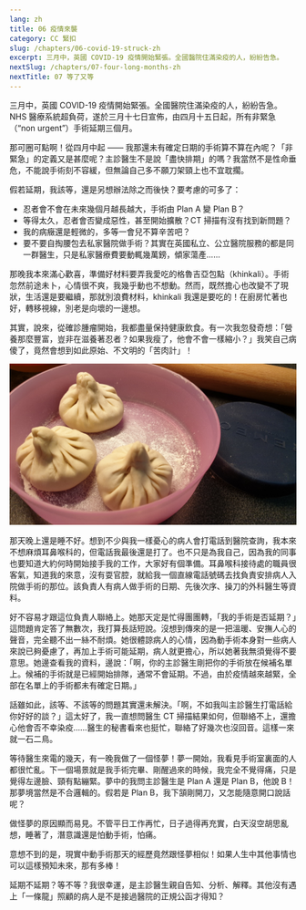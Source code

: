 ```yaml
---
lang: zh
title: 06 疫情來襲	
category: CC 緊扣
slug: /chapters/06-covid-19-struck-zh
excerpt: 三月中，英國 COVID-19 疫情開始緊張。全國醫院住滿染疫的人，紛紛告急。
nextSlug: /chapters/07-four-long-months-zh
nextTitle: 07 等了又等
---
```

<p class="cn">三月中，英國 COVID-19 疫情開始緊張。全國醫院住滿染疫的人，紛紛告急。 NHS 醫療系統超負荷，遂於三月十七日宣佈，由四月十五日起，所有非緊急（“non urgent”）手術延期三個月。
 
<p class="cn">那可圈可點啊！從四月中起 ——  我那還未有確定日期的手術算不算在內呢？「非緊急」的定義又是甚麼呢？主診醫生不是說「盡快排期」的嗎？我當然不是性命垂危，不能說手術刻不容緩，但無論自己多不願刀架頸上也不宜耽擱。
 
<p class="cn">假若延期，我該等，還是另想辦法除之而後快？要考慮的可多了：
<ul>
<li class="cn">忍者會不會在未來幾個月越長越大，手術由 Plan A 變 Plan B？
<li class="cn">等得太久，忍者會否變成惡性，甚至開始擴散？CT 掃描有沒有找到新問題？
<li class="cn">我的病癥還是輕微的，多等一會兒不算辛苦吧？
<li class="cn">要不要自掏腰包去私家醫院做手術？其實在英國私立、公立醫院服務的都是同一群醫生，只是私家醫療費要動輒幾萬鎊，傾家蕩產......
</ul>
 
<p class="cn">那晚我本來滿心歡喜，準備好材料要弄我愛吃的格魯吉亞包點（khinkali）。手術忽然前途未卜，心情很不爽，我幾乎動也不想動。然而，既然擔心也改變不了現狀，生活還是要繼續，那就別浪費材料，khinkali 我還是要吃的！在廚房忙著也好，轉移視線，別老是向壞的一邊想。
 
<p class="cn">其實，說來，從確診腫瘤開始，我都盡量保持健康飲食。有一次我忽發奇想：「營養那麼豐富，豈非在滋養著忍者？如果我瘦了，他會不會一樣縮小？」我笑自己病傻了，竟然會想到如此原始、不文明的「苦肉計」！

![khinkali](./images/6.jpg)
 
<p class="cn">那天晚上還是睡不好。想到不少與我一樣憂心的病人會打電話到醫院查詢，我本來不想麻煩耳鼻喉科的，但電話我最後還是打了。也不只是為我自己，因為我的同事也要知道大約何時開始接手我的工作，大家好有個準備。耳鼻喉科接待處的職員很客氣，知道我的來意，沒有耍官腔，就給我一個直線電話號碼去找負責安排病人入院做手術的那位。該負責人有病人做手術的日期、先後次序、操刀的外科醫生等資料。
 
<p class="cn">好不容易才跟這位負責人聯絡上。她那天定是忙得團團轉，「我的手術是否延期？」這問題肯定答了無數次，我打算長話短說。沒想到傳來的是一把溫暖、安撫人心的聲音，完全聽不出一絲不耐煩。她很體諒病人的心情，因為動手術本身對一些病人來說已夠憂慮了，再加上手術可能延期，病人就更擔心，所以她著我無須覺得不要意思。她邊查看我的資料，邊說：「啊，你的主診醫生剛把你的手術放在候補名單上。候補的手術就是已經開始排隊，通常不會延期。不過，由於疫情越來越緊，全部在名單上的手術都未有確定日期。」
 
<p class="cn">話雖如此，該等、不該等的問題其實還未解決。「啊，不如我叫主診醫生打電話給你好好的談？」這太好了，我一直想問醫生 CT 掃描結果如何，但聯絡不上，還擔心他會否不幸染疫……醫生的秘書看來也挺忙，聯絡了好幾次也沒回音。這樣一來就一石二鳥。
 
<p class="cn">等待醫生來電的幾天，有一晚我做了一個怪夢！夢一開始，我看見手術室裏面的人都很忙亂。下一個場景就是我手術完畢、剛醒過來的時候，我完全不覺得痛，只是覺得左邊臉、頸有點繃緊。夢中的我問主診醫生是 Plan A 還是 Plan B，他說 B！那夢境當然是不合邏輯的。假若是 Plan B，我下頷剛開刀，又怎能隨意開口說話呢？

<p class="cn">做怪夢的原因顯而易見。不管平日工作再忙，日子過得再充實，白天沒空胡思亂想，睡著了，潛意識還是怕動手術，怕痛。

<p class="cn">意想不到的是，現實中動手術那天的經歷竟然跟怪夢相似！如果人生中其他事情也可以這樣預知未來，那有多棒！

<p class="cn">延期不延期？等不等？我很幸運，是主診醫生親自告知、分析、解釋。其他沒有遇上「一條龍」照顧的病人是不是接過醫院的正規公函才得知？

